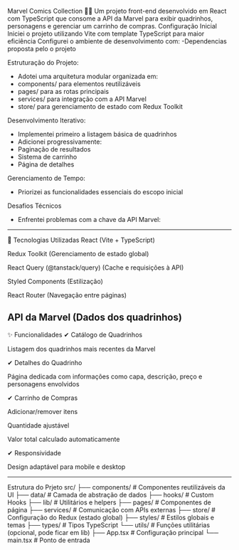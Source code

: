 
Marvel Comics Collection 🦸‍♂️
Um projeto front-end desenvolvido em React com TypeScript que consome a API da Marvel para exibir quadrinhos, personagens e gerenciar um carrinho de compras.
Configuração Inicial
 Iniciei o projeto utilizando Vite com template TypeScript para maior eficiência
 Configurei o ambiente de desenvolvimento com:
 -Dependencias proposta pelo o projeto 

 Estruturação do Projeto:
 - Adotei uma arquitetura modular organizada em:
 - components/ para elementos reutilizáveis
 - pages/ para as rotas principais
 - services/ para integração com a API Marvel
 - store/ para gerenciamento de estado com Redux Toolkit

 Desenvolvimento Iterativo:
 - Implementei primeiro a listagem básica de quadrinhos
 - Adicionei progressivamente:
 - Paginação de resultados
 - Sistema de carrinho
 - Página de detalhes
 
 Gerenciamento de Tempo:
 - Priorizei as funcionalidades essenciais do escopo inicial

 Desafios Técnicos
 - Enfrentei problemas com a chave da API Marvel:




--------------------------------------------------------------------------------------------------------------------------------------------------------------

🚀 Tecnologias Utilizadas
React (Vite + TypeScript)

Redux Toolkit (Gerenciamento de estado global)

React Query (@tanstack/query) (Cache e requisições à API)

Styled Components (Estilização)

React Router (Navegação entre páginas)

API da Marvel (Dados dos quadrinhos)
--------------------------------------------------------------------------------------------------------------------------------------------------------------

✨ Funcionalidades
✔ Catálogo de Quadrinhos

Listagem dos quadrinhos mais recentes da Marvel

✔ Detalhes do Quadrinho

Página dedicada com informações como capa, descrição, preço e personagens envolvidos

✔ Carrinho de Compras

Adicionar/remover itens

Quantidade ajustável

Valor total calculado automaticamente

✔ Responsividade

Design adaptável para mobile e desktop

--------------------------------------------------------------------------------------------------------------------------------------------------------------

Estrutura do Prjeto 
src/
├── components/          # Componentes reutilizáveis da UI
├── data/                # Camada de abstração de dados
├── hooks/               # Custom Hooks
├── lib/                 # Utilitários e helpers
├── pages/               # Componentes de página
├── services/            # Comunicação com APIs externas
├── store/               # Configuração do Redux (estado global)
├── styles/              # Estilos globais e temas
├── types/               # Tipos TypeScript
└── utils/               # Funções utilitárias (opcional, pode ficar em lib)
├── App.tsx              # Configuração principal
└── main.tsx             # Ponto de entrada